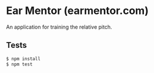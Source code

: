 Ear Mentor (earmentor.com)
==========================
An application for training the relative pitch.

## Tests
```bash
$ npm install
$ npm test
```
